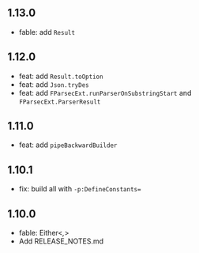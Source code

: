 ## 1.13.0
* fable: add `Result`

## 1.12.0
* feat: add `Result.toOption`
* feat: add `Json.tryDes`
* feat: add `FParsecExt.runParserOnSubstringStart` and `FParsecExt.ParserResult`

## 1.11.0
* feat: add `pipeBackwardBuilder`

## 1.10.1
* fix: build all with `-p:DefineConstants=`

## 1.10.0
* fable: Either<_,_>
* Add RELEASE_NOTES.md
